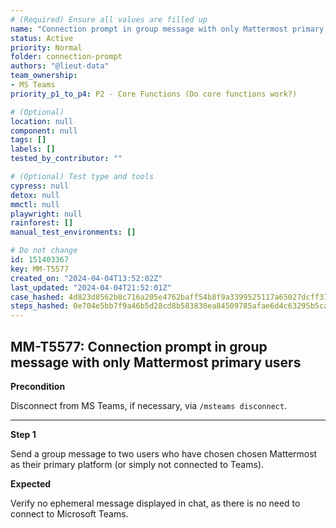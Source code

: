 ```yaml
---
# (Required) Ensure all values are filled up
name: "Connection prompt in group message with only Mattermost primary users"
status: Active
priority: Normal
folder: connection-prompt
authors: "@lieut-data"
team_ownership:
- MS Teams
priority_p1_to_p4: P2 - Core Functions (Do core functions work?)

# (Optional)
location: null
component: null
tags: []
labels: []
tested_by_contributor: ""

# (Optional) Test type and tools
cypress: null
detox: null
mmctl: null
playwright: null
rainforest: []
manual_test_environments: []

# Do not change
id: 151403367
key: MM-T5577
created_on: "2024-04-04T13:52:02Z"
last_updated: "2024-04-04T21:52:01Z"
case_hashed: 4d823d8562b8c716a205e4762baff54b8f9a3399525117a65027dcff37868c796c23ca9ffa0b2323d8de9b750473e91e
steps_hashed: 0e704e5bb7f9a46b5d28cd8b583830ea84509785afae6d4c63295b5caa93d0d920886c06e2b4845bdca787d57e712e55
---
```


<!-- (Auto-generated) Based on frontmatter's "key" and "name" -->

## MM-T5577: Connection prompt in group message with only Mattermost primary users

**Precondition**

Disconnect from MS Teams, if necessary, via `/msteams disconnect`.

---

**Step 1**

Send a group message to two users who have chosen chosen Mattermost as their primary platform (or simply not connected to Teams).

**Expected**

Verify no ephemeral message displayed in chat, as there is no need to connect to Microsoft Teams.
